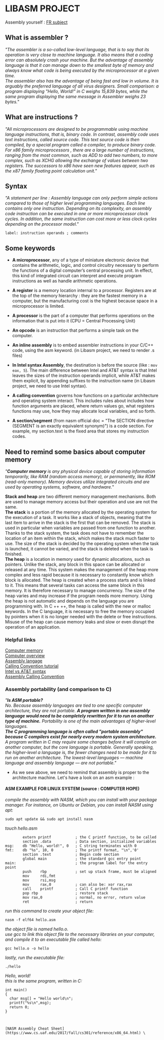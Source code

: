 # LIBASM PROJECT

Assembly yourself : [FR subject](https://cdn.intra.42.fr/pdf/pdf/13297/fr.subject.pdf)

## What is assembler ?

*"The assembler is a so-called low-level language, that is to say that its operation is very close to machine language. It also means that a coding error can absolutely crash your machine. But the advantage of assembly language is that it can manage down to the smallest byte of memory and always know what code is being executed by the microprocessor at a given time. \
The assembler also has the advantage of being fast and low in volume. It is arguably the preferred language of all virus designers. Small comparison: a program displaying "Hello, World!" in C weighs 15,839 bytes, while the same program displaying the same message in Assembler weighs 23 bytes."*

## What are instructions ?
*"All microprocessors are designed to be programmable using machine language instructions, that is, binary code.
In contrast, assembly code uses text instructions, called source code.
This text source code is then compiled, by a special program called a compiler, to produce binary code.
For x86 family microprocessors , there are a large number of instructions, ranging from the most common, such as ADD to add two numbers, to more complex, such as XCHG allowing the exchange of values ​​between two registers. The successors to x86 have seen new features appear, such as the x87 family floating point calculation unit."*

## Syntax
*"A statement per line : Assembly language can only perform simple actions compared to those of higher level programming languages.
Each line contains only one instruction.
Depending on its complexity, an assembly code instruction can be executed in one or more microprocessor clock cycles.
In addition, the same instruction can cost more or less clock cycles depending on the processor model."*

```label: instruction operands ; comments```

## Some keywords

* __A microprocessor__, any of a type of miniature electronic device that contains the arithmetic, logic, and control circuitry necessary to perform the functions of a digital computer’s central processing unit. In effect, this kind of integrated circuit can interpret and execute program instructions as well as handle arithmetic operations.

* __A register__ is a memory location internal to a processor. Registers are at the top of the memory hierarchy  : they are the fastest memory in a computer, but the manufacturing cost is the highest because space in a microprocessor is limited.

* __A processor__ is the part of a computer that performs operations on the information that is put into it (CPU = Central Processing Unit)

* __An opcode__ is an instruction that performs a simple task on the computer.

* __An inline assembly__ is to embed assembler instructions in your C/C++ code, using the asm keyword. (in Libasm project, we need to render .s files)

* __In Intel syntax Assembly__, the destination is before the source (like : ```mov eax, 5```). The main difference between Intel and AT&T syntax is that Intel leaves the sizes of the instruction operands implicit, while AT&T makes them explicit, by appending suffixes to the instruction name (in Libasm project, we need to use Intel syntax).

* __A calling convention__ governs how functions on a particular architecture and operating system interact. This includes rules about includes how function arguments are placed, where return values go, what registers functions may use, how they may allocate local variables, and so forth.

* __A section/segment__ (from nasm official doc = "The SECTION directive (SEGMENT is an exactly equivalent synonym)") is a code section. For example, my section.text is the fixed area that stores my instruction codes.

## Need to remind some basics about computer memory

*"__Computer memory__ is any physical device capable of storing information temporarily, like RAM (random access memory), or permanently, like ROM (read-only memory). Memory devices utilize integrated circuits and are used by operating systems, software, and hardware.*"

__Stack and heap__ are two different memory management mechanisms. Both are used to manage memory access but their operation and use are not the same. \
__The stack__ is a portion of the memory allocated by the operating system for the execution of a task. It works like a stack of objects, meaning that the last item to arrive in the stack is the first that can be removed. The stack is used in particular when variables are passed from one function to another. Thanks to the stack system, the task does not have to remember the location of an item within the stack, which makes the stack much faster to use. The size of the stack is decided by the operating system when the task is launched, it cannot be varied, and the stack is deleted when the task is finished. \
__The heap__ is a location in memory used for dynamic allocations, such as pointers. Unlike the stack, any block in this space can be allocated or released at any time. This system makes the management of the heap more complex and less rapid because it is necessary to constantly know which block is allocated. The heap is created when a process starts and is linked to it. This means that several tasks can access the same block in this memory. It is therefore necessary to manage concurrency. The size of the heap varies and may increase if the program needs more memory. Using the heap is not automatic and depends on the language you are programming with. In C ++ ++, the heap is called with the new or malloc keywords. In the C language, it is necessary to free the memory occupied by pointers when it is no longer needed with the delete or free instructions. Misuse of the heap can cause memory leaks and slow or even disrupt the operation of an application.

### Helpful links
[Computer memory](https://www.computerhope.com/jargon/m/memory.htm) \
[Computer overview](https://www.computerhope.com/issues/ch001262.htm) \
[Assembly langage](https://www.computerhope.com/jargon/a/al.htm) \
[Calling Convention tutorial](https://www.raywenderlich.com/615-assembly-register-calling-convention-tutorial) \
[Intel vs AT&T syntax](http://staffwww.fullcoll.edu/aclifton/courses/cs241/syntax.html) \
[Assembly Calling Convention](https://cs61.seas.harvard.edu/site/2018/Asm2/)

### Assembly portability (and comparison to C)
*"__Is ASM portable?__ \
No. Because assembly languages are tied to one specific computer architecture, they are not portable.
__A program written in one assembly language would need to be completely rewritten for it to run on another type of machine.__
Portability is one of the main advantages of higher-level languages. \
__The C programming language is often called "portable assembly" because C compilers exist for nearly every modern system architecture.__ A program written in C may require some changes before it will compile on another computer, but the core language is portable.
Generally speaking, the higher-level a language is, the fewer changes need to be made for it to run on another architecture. The lowest-level languages — machine language and assembly language — are not portable."*

* As we sew above, we need to remind that assembly is proper to the architecture machine. Let's have a look on an asm example :

#### ASM EXAMPLE FOR LINUX SYSTEM (source : COMPUTER HOPE)

*compile the assembly with NASM, which you can install with your package manager. For instance, on Ubuntu or Debian, you can install NASM using apt:*

```sudo apt update && sudo apt install nasm```

*touch hello.asm*

```
        extern printf           ; the C printf function, to be called
        section .data           ; Data section, initialized variables
msg:    db "Hello, world!", 0   ; C string terminates with 0
fmt:    db "%s", 10, 0          ; The printf format, "\n",'0'
        section .text           ; Begin code section
        global main             ; the standard gcc entry point
main:                           ; the program label for the entry point
        push    rbp             ; set up stack frame, must be aligned
        mov     rdi,fmt
        mov     rsi,msg
        mov     rax,0           ; can also be: xor rax,rax
        call    printf          ; Call C printf function
        pop rbp                 ; restore stack
        mov rax,0               ; normal, no error, return value
        ret                     ; return
```

*run this command to create your object file:*

```nasm -f elf64 hello.asm```

*the object file is named hello.o.* \
*use gcc to link this object file to the necessary libraries on your computer, and compile it to an executable file called hello:*

```gcc hello.o -o hello```

*lastly, run the executable file:*

```./hello```

*Hello, world!\
this is the same program, written in C:*

```#include <stdio.h>
int main()
{
  char msg[] = "Hello world\n";
  printf("%s\n",msg);
  return 0;
}



[NASM Assembly Cheat Sheet](https://www.cs.uaf.edu/2017/fall/cs301/reference/x86_64.html) \  